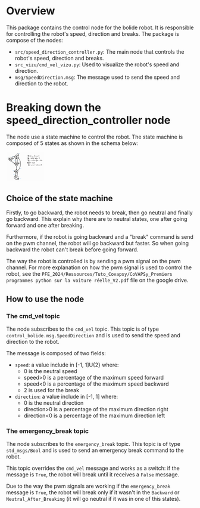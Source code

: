 # Overview

This package contains the control node for the bolide robot. It is responsible for controlling the robot's speed, direction and breaks.
The package is compose of the nodes:
- `src/speed_direction_controller.py`: The main node that controls the robot's speed, direction and breaks.
- `src_vizu/cmd_vel_vizu.py`: Used to visualize the robot's speed and direction.
- `msg/SpeedDirection.msg`: The message used to send the speed and direction to the robot.

# Breaking down the speed_direction_controller node

The node use a state machine to control the robot. The state machine is composed of 5 states as shown in the schema below:

<img src=".image_for_doc/state_machine.jpg" width="20%" height="20%">

## Choice of the state machine

Firstly, to go backward, the robot needs to break, then go neutral and finally go backward.
This explain why there are to neutral states, one after going forward and one after breaking.

Furthermore, if the robot is going backward and a "break" command is send on the pwm channel, the robot will go backward but faster.
So when going backward the robot can't break before going forward.

The way the robot is controlled is by sending a pwm signal on the pwm channel.
For more explanation on how the pwm signal is used to control the robot, see the `PFE_2024/Ressources/Tuto_Covapsy/CoVAPSy_Premiers programmes python sur la voiture réelle_V2.pdf` file on the google drive.

## How to use the node

### The cmd_vel topic

The node subscribes to the `cmd_vel` topic. This topic is of type `control_bolide.msg.SpeedDirection` and is used to send the speed and direction to the robot.

The message is composed of two fields:
- `speed`: a value include in [-1, 1]U{2} where:
    - 0 is the neutral speed
    - speed>0 is a percentage of the maximum speed forward
    - speed<0 is a percentage of the maximum speed backward
    - 2 is used for the break
- `direction`: a value include in [-1, 1] where:
    - 0 is the neutral direction
    - direction>0 is a percentage of the maximum direction right
    - direction<0 is a percentage of the maximum direction left

### The emergency_break topic

The node subscribes to the `emergency_break` topic. This topic is of type `std_msgs/Bool` and is used to send an emergency break command to the robot.

This topic overrides the `cmd_vel` message and works as a switch: if the message is `True`, the robot will break until it receives a `False` message.

Due to the way the pwm signals are working if the `emergency_break` message is `True`, the robot will break only if it wasn't in the `Backward` or `Neutral_After_Breaking` (it will go neutral if it was in one of this states).
